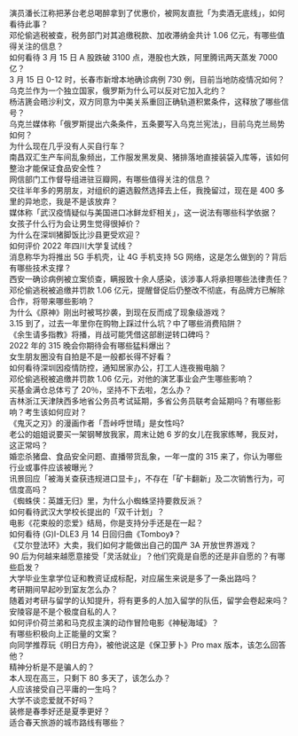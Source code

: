 演员潘长江称把茅台老总喝醉拿到了优惠价，被网友直批「为卖酒无底线」，如何看待此事？  
邓伦偷逃税被查，税务部门对其追缴税款、加收滞纳金共计 1.06 亿元，有哪些值得关注的信息？  
如何看待 3 月 15 日 A 股跌破 3100 点，港股也大跌，阿里腾讯两天蒸发 7000 亿？  
3 月 15 日 0-12 时，长春市新增本地确诊病例 730 例，目前当地防疫情况如何？  
乌克兰作为一个独立国家，俄罗斯为什么可以反对它加入北约？  
杨洁篪会晤沙利文，双方同意为中美关系重回正确轨道积累条件，这释放了哪些信号？  
乌克兰媒体称「俄罗斯提出六条条件，五条要写入乌克兰宪法」，目前乌克兰局势如何？  
为什么现在几乎没有人买自行车？  
南昌双汇生产车间乱象频出，工作服发黑发臭、猪排落地直接装袋入库等，该如何整治才能保证食品安全性？  
网信部门工作督导组进驻豆瓣网，有哪些值得关注的信息？  
交往半年多的男朋友，对组织的遴选毅然选择去上任，我挽留过，现在是 400 多里的异地恋，我是不是该放弃？  
媒体称「武汉疫情疑似与美国进口冰鲜龙虾相关」，这一说法有哪些科学依据？  
女孩子什么行为会让男生觉得很掉价？  
为什么在深圳猪脚饭比沙县更受欢迎？  
如何评价 2022 年四川大学复试线？  
消息称华为将推出 5G 手机壳，让 4G 手机支持 5G 网络，这是怎么做到的？背后有哪些技术支撑？  
西安一确诊病例被立案侦查，瞒报致十余人感染，该涉事人将承担哪些法律责任？  
邓伦偷逃税被追缴并罚款 1.06 亿元，提醒督促后仍整改不彻底，有品牌方已解除合作，将带来哪些影响？  
为什么《原神》刚出时被骂抄袭，到现在反而成了现象级游戏？  
3.15 到了，过去一年里你在购物上踩过什么坑？中了哪些消费陷阱？  
《余生请多指教》将播，肖战可能凭借这部剧逆转口碑吗？  
2022 年的 315 晚会你期待会有哪些猛料爆出？  
女生朋友圈没有自拍是不是一般都长得不好看？  
如何看待深圳因疫情防控，通知居家办公，打工人连夜搬电脑？  
邓伦偷逃税被追缴并罚款 1.06 亿元，对他的演艺事业会产生哪些影响？  
买基金满仓总体亏了 20％，坚持不下去啦，怎么办？  
吉林浙江天津陕西多地省公务员考试延期，多省公务员联考会延期吗？有哪些影响？考生该如何应对？  
《鬼灭之刃》的漫画作者「吾峠呼世晴」是女性吗?  
老公的姐姐说要买一架钢琴放我家，周末让她 6 岁的女儿在我家练琴，我反对，这正常吗？  
婚恋杀猪盘、食品安全问题、直播带货乱象，一年一度的 315 来了，你认为哪些行业或事件应该被曝光？  
讯景回应「被海关查获违规进口显卡」，不存在「矿卡翻新」及二次销售行为，可信度高吗？  
《蜘蛛侠：英雄无归》里，为什么小蜘蛛坚持要救反派？  
如何看待武汉大学校长提出的「双千计划」？  
电影《花束般的恋爱》结局，你是支持分手还是在一起？  
如何看待 (G)I-DLE3 月 14 日回归曲《Tomboy》？  
《艾尔登法环》大卖，我们如何才能做出自己的国产 3A 开放世界游戏？  
90 后为何越来越愿意接受「灵活就业」？他们究竟是自愿的还是非自愿的？有哪些启发？  
大学毕业生拿学位证和教资证成标配，对应届生来说是多了一条出路吗？  
考研期间早起吵到室友怎么办？  
随着对考研与留学的认知提升，将有更多的人加入留学的队伍，留学会卷起来吗？  
安陵容是不是个极度自私的人？  
如何评价荷兰弟和马克叔主演的动作冒险电影《神秘海域》？  
有哪些积极向上正能量的文案？  
向同学推荐玩《明日方舟》，被他说这是《保卫萝卜》Pro max 版本，该怎么回答他？  
精神分析是不是骗人的？  
本人现在高三，只剩下 80 多天了，该怎么办？  
人应该接受自己平庸的一生吗？  
大学不谈恋爱就不好吗？  
装修是春季好还是夏季更好？  
适合春天旅游的城市路线有哪些？  
